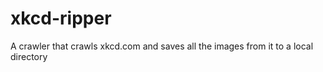 xkcd-ripper
===========

A crawler that crawls xkcd.com and saves all the images from it to a local directory